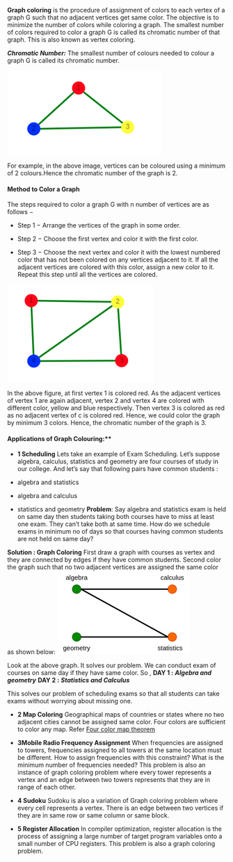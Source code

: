 
**Graph coloring** is the procedure of assignment of colors to each vertex of a graph G such that no adjacent vertices get same color. The objective is to minimize the number of colors while coloring a graph. The smallest number of colors required to color a graph G is called its chromatic number of that graph.
This is also known as vertex coloring.

***Chromatic Number:*** 
The smallest number of colours needed to colour a graph G is called its chromatic number.

![Example](images/ex2.png)

For example, in the above image, vertices can be coloured using a minimum of 2 colours.Hence the chromatic number of the graph is 2.

#### Method to Color a Graph

The steps required to color a graph G with n number of vertices are as follows −

- Step 1 − Arrange the vertices of the graph in some order.

- Step 2 − Choose the first vertex and color it with the first color.

- Step 3 − Choose the next vertex and color it with the lowest numbered color that has not been colored on any vertices adjacent to it. If all the adjacent vertices are colored with this color, assign a new color to it. Repeat this step until all the vertices are colored.

![Example](images/ex4.png)

In the above figure, at first vertex 1 is colored red. As the adjacent vertices of vertex 1 are again adjacent, vertex 2 and vertex 4 are colored with different color, yellow and blue respectively. Then vertex 3 is colored as red as no adjacent vertex of c is colored red. Hence, we could color the graph by minimum 3 colors. Hence, the chromatic number of the graph is 3.

#### Applications of Graph Colouring:**

- **1 Scheduling**
Lets take an example of Exam Scheduling. Let’s suppose algebra, calculus, statistics and geometry are four courses of study in our college. And let’s say that following pairs have common students :

- algebra and statistics
- algebra and calculus
- statistics and geometry
**Problem**: Say algebra and statistics exam is held on same day then students taking both courses have to miss at least one exam. They can’t take both at same time. How do we schedule exams in minimum no of days so that courses having common students are not held on same day?

**Solution : Graph Coloring**
First draw a graph with courses as vertex and they are connected by edges if they have common students. Second color the graph such that no two adjacent vertices are assigned the same color as shown below:
![Scheduling](images/scheduling.png)

Look at the above graph. It solves our problem. We can conduct exam of courses on same day if they have same color.
So ,
**DAY 1 :** ***Algebra and geometry***
**DAY 2 :** ***Statistics and Calculus***

This solves our problem of scheduling exams so that all students can take exams without worrying about missing one.


- **2 Map Coloring** 
 Geographical maps of countries or states where no two adjacent cities cannot be assigned same color. Four colors are sufficient to color any map. Refer [Four color map theorem](https://en.wikipedia.org/wiki/Four_color_theorem)


- **3Mobile Radio Frequency Assignment**
When frequencies are assigned to towers, frequencies assigned to all towers at the same location must be different. How to assign frequencies with this constraint? What is the minimum number of frequencies needed? This problem is also an instance of graph coloring problem where every tower represents a vertex and an edge between two towers represents that they are in range of each other.

- **4 Sudoku** 
Sudoku is also a variation of Graph coloring problem where every cell represents a vertex. There is an edge between two vertices if they are in same row or same column or same block.

- **5 Register Allocation**
In compiler optimization, register allocation is the process of assigning a large number of target program variables onto a small number of CPU registers. This problem is also a graph coloring problem. 
